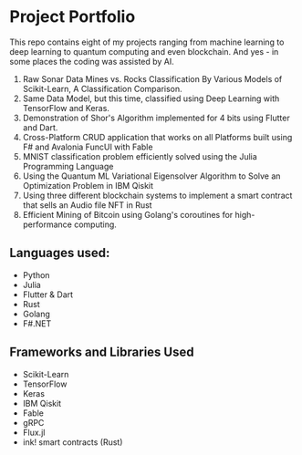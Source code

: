 # Project Portfolio

This repo contains eight of my projects ranging from machine learning to deep learning to quantum computing and even blockchain. And yes - in some places the coding was assisted by AI.

 1. Raw Sonar Data Mines vs. Rocks Classification By Various Models of Scikit-Learn, A Classification Comparison.
 2. Same Data Model, but this time, classified using Deep Learning with TensorFlow and Keras.
 3. Demonstration of Shor's Algorithm implemented for 4 bits using Flutter and Dart.
 4. Cross-Platform CRUD application that works on all Platforms built using F# and Avalonia FuncUI with Fable
 5. MNIST classification problem efficiently solved using the Julia Programming Language
 6. Using the Quantum ML Variational Eigensolver Algorithm to Solve an Optimization Problem in IBM Qiskit
 7. Using three different blockchain systems to implement a smart contract that sells an Audio file NFT in Rust
 8. Efficient Mining of Bitcoin using Golang's coroutines for high-performance computing.

## Languages used:

* Python
* Julia
* Flutter & Dart
* Rust
* Golang
* F#.NET

## Frameworks and Libraries Used
* Scikit-Learn
* TensorFlow
* Keras
* IBM Qiskit
* Fable
* gRPC
* Flux.jl
* ink! smart contracts (Rust)


 
